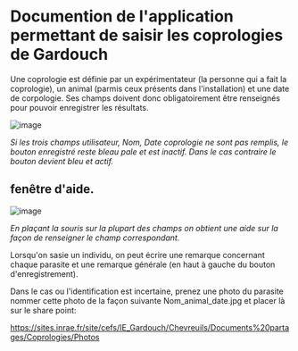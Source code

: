 # Documention de l'application permettant de saisir les coprologies de Gardouch

Une coprologie est définie par un expérimentateur (la personne qui a fait la coprologie), un animal (parmis ceux présents dans l'installation) et une date de corpologie. Ses champs doivent donc obligatoirement être renseignés pour pouvoir enregistrer les résultats.

![image](https://user-images.githubusercontent.com/39738426/125064780-4b2cea00-e0b1-11eb-991e-8f2f7a1fd9d2.png) 

*Si les trois champs utilisateur, Nom, Date coprologie ne sont pas remplis, le bouton enregistré reste bleau pale et est inactif. Dans le cas contraire le bouton devient bleu et actif.*

<h2>fenêtre d'aide.</h2>

![image](https://user-images.githubusercontent.com/39738426/125033795-0fcdf380-e090-11eb-93de-3538ba08a5b4.png)

*En plaçant la souris sur la plupart des champs on obtient une aide sur la façon de renseigner le champ correspondant.*

Lorsqu'on sasie un individu, on peut écrire une remarque concernant chaque parasite et une remarque générale (en haut à gauche du bouton d'enregistrement).

Dans le cas ou l'identification est incertaine, prenez une photo du parasite nommer cette photo de la façon suivante Nom_animal_date.jpg
et placer là sur le share point:

https://sites.inrae.fr/site/cefs/IE_Gardouch/Chevreuils/Documents%20partages/Coprologies/Photos
 
